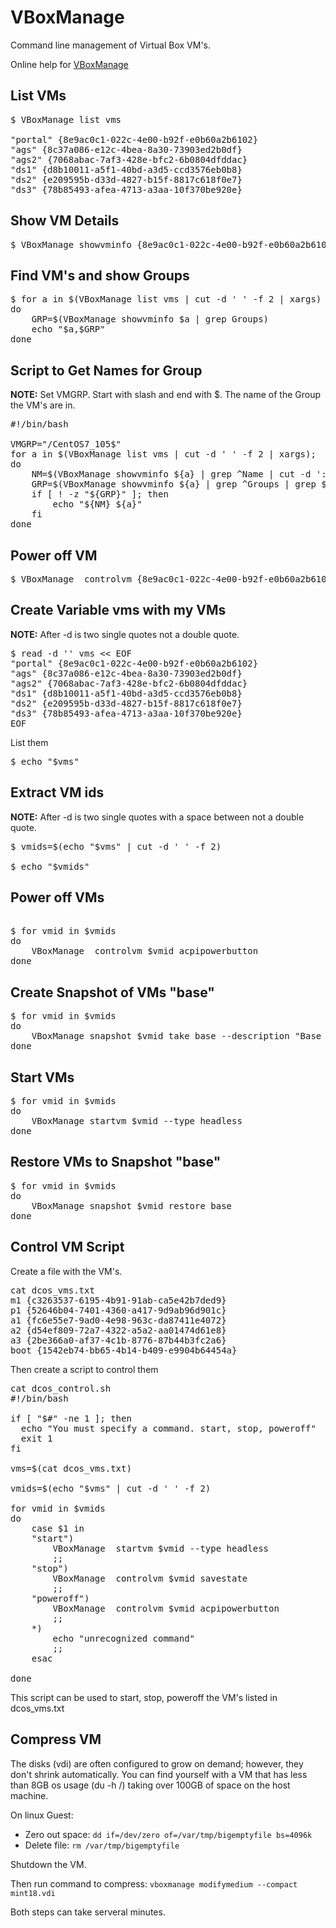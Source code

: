 # VBoxManage

Command line management of Virtual Box VM's.

Online help for [VBoxManage](https://www.virtualbox.org/manual/ch08.html)

## List VMs
<pre>
$ VBoxManage list vms

"portal" {8e9ac0c1-022c-4e00-b92f-e0b60a2b6102}
"ags" {8c37a086-e12c-4bea-8a30-73903ed2b0df}
"ags2" {7068abac-7af3-428e-bfc2-6b0804dfddac}
"ds1" {d8b10011-a5f1-40bd-a3d5-ccd3576eb0b8}
"ds2" {e209595b-d33d-4827-b15f-8817c618f0e7}
"ds3" {78b85493-afea-4713-a3aa-10f370be920e}
</pre>

## Show VM Details
<pre>
$ VBoxManage showvminfo {8e9ac0c1-022c-4e00-b92f-e0b60a2b6102}
</pre>

## Find VM's and show Groups

<pre>
$ for a in $(VBoxManage list vms | cut -d ' ' -f 2 | xargs)
do
    GRP=$(VBoxManage showvminfo $a | grep Groups)
    echo "$a,$GRP"
done
</pre>

## Script to Get Names for Group

**NOTE:** Set VMGRP. Start with slash and end with $.  The name of the Group the VM's are in.

<pre>
#!/bin/bash

VMGRP="/CentOS7_105$"
for a in $(VBoxManage list vms | cut -d ' ' -f 2 | xargs); 
do
    NM=$(VBoxManage showvminfo ${a} | grep ^Name | cut -d ':' -f 2 | tr -d '[:space:]')    
    GRP=$(VBoxManage showvminfo ${a} | grep ^Groups | grep ${VMGRP})
    if [ ! -z "${GRP}" ]; then
        echo "${NM} ${a}"
    fi
done
</pre>

## Power off VM
<pre>
$ VBoxManage  controlvm {8e9ac0c1-022c-4e00-b92f-e0b60a2b6102} acpipowerbutton
</pre>

## Create Variable vms with my VMs

**NOTE:** After -d is two single quotes not a double quote.

<pre>
$ read -d '' vms << EOF
"portal" {8e9ac0c1-022c-4e00-b92f-e0b60a2b6102}
"ags" {8c37a086-e12c-4bea-8a30-73903ed2b0df}
"ags2" {7068abac-7af3-428e-bfc2-6b0804dfddac}
"ds1" {d8b10011-a5f1-40bd-a3d5-ccd3576eb0b8}
"ds2" {e209595b-d33d-4827-b15f-8817c618f0e7}
"ds3" {78b85493-afea-4713-a3aa-10f370be920e}
EOF
</pre>

List them

<pre>
$ echo "$vms"
</pre>

## Extract VM ids

**NOTE:** After -d is two single quotes with a space between not a double quote.

<pre>
$ vmids=$(echo "$vms" | cut -d ' ' -f 2)

$ echo "$vmids"
</pre>

## Power off VMs
<pre>

$ for vmid in $vmids
do
    VBoxManage  controlvm $vmid acpipowerbutton
done
</pre>

## Create Snapshot of VMs "base"

<pre>
$ for vmid in $vmids
do
    VBoxManage snapshot $vmid take base --description "Base Install ArcGIS 10.5"
done
</pre>

## Start VMs

<pre>
$ for vmid in $vmids
do
    VBoxManage startvm $vmid --type headless
done
</pre>

## Restore VMs to Snapshot "base"
<pre>
$ for vmid in $vmids
do
    VBoxManage snapshot $vmid restore base
done
</pre>

## Control VM Script

Create a file with the VM's.

<pre>
cat dcos_vms.txt
m1 {c3263537-6195-4b91-91ab-ca5e42b7ded9}
p1 {52646b04-7401-4360-a417-9d9ab96d901c}
a1 {fc6e55e7-9ad0-4e98-963c-da87411e4072}
a2 {d54ef809-72a7-4322-a5a2-aa01474d61e8}
a3 {2be366a0-af37-4c1b-8776-87b44b3fc2a6}
boot {1542eb74-bb65-4b14-b409-e9904b64454a}
</pre>

Then create a script to control them

<pre>
cat dcos_control.sh
#!/bin/bash

if [ "$#" -ne 1 ]; then
  echo "You must specify a command. start, stop, poweroff"
  exit 1
fi

vms=$(cat dcos_vms.txt)

vmids=$(echo "$vms" | cut -d ' ' -f 2)

for vmid in $vmids
do
    case $1 in
    "start")
        VBoxManage  startvm $vmid --type headless
        ;;
    "stop")
        VBoxManage  controlvm $vmid savestate
        ;;
    "poweroff")
        VBoxManage  controlvm $vmid acpipowerbutton
        ;;
    *)
        echo "unrecognized command"
        ;;
    esac

done
</pre>

This script can be used to start, stop, poweroff the VM's listed in dcos_vms.txt


## Compress VM

The disks (vdi) are often configured to grow on demand; however, they don't shrink automatically.  You can find yourself with a VM that has less than 8GB os usage (du -h /) taking over 100GB of space on the host machine.

On linux Guest:
- Zero out space: `dd if=/dev/zero of=/var/tmp/bigemptyfile bs=4096k`
- Delete file: `rm /var/tmp/bigemptyfile`

Shutdown the VM.

Then run command to compress: `vboxmanage modifymedium --compact mint18.vdi`

Both steps can take serveral minutes.
